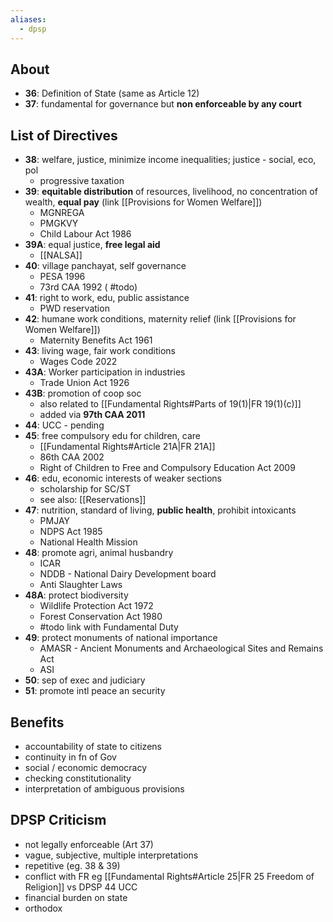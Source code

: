 ```yaml
---
aliases:
  - dpsp
---
```

## About
- **36**: Definition of State (same as Article 12)
- **37**: fundamental for governance but **non enforceable by any court**
## List of Directives
- **38**: welfare, justice, minimize income inequalities; justice - social, eco, pol
	- progressive taxation
- **39**: **equitable distribution** of resources, livelihood, no concentration of wealth, **equal pay** (link [[Provisions for Women Welfare]])
	- MGNREGA
	- PMGKVY
	- Child Labour Act 1986
- **39A**: equal justice, **free legal aid**
	- [[NALSA]]
- **40**: village panchayat, self governance
	- PESA 1996
	- 73rd CAA 1992 ( #todo)
- **41**: right to work, edu, public assistance
	- PWD reservation
- **42**: humane work conditions, maternity relief (link [[Provisions for Women Welfare]])
	- Maternity Benefits Act 1961
- **43**: living wage, fair work conditions
	- Wages Code 2022
- **43A**: Worker participation in industries
	- Trade Union Act 1926
- **43B**: promotion of coop soc
	- also related to [[Fundamental Rights#Parts of 19(1)|FR 19(1)(c)]]
	- added via **97th CAA 2011** 
- **44**: UCC - pending
- **45**: free compulsory edu for children, care
	- [[Fundamental Rights#Article 21A|FR 21A]]
	- 86th CAA 2002
	- Right of Children to Free and Compulsory Education Act 2009
- **46**: edu, economic interests of weaker sections
	- scholarship for SC/ST
	- see also: [[Reservations]]
- **47**: nutrition, standard of living, **public health**, prohibit intoxicants
	- PMJAY
	- NDPS Act 1985
	- National Health Mission
- **48**: promote agri, animal husbandry
	- ICAR
	- NDDB - National Dairy Development board
	- Anti Slaughter Laws
- **48A**: protect biodiversity
	- Wildlife Protection Act 1972
	- Forest Conservation Act 1980
	- #todo link with Fundamental Duty
- **49**: protect monuments of national importance
	- AMASR - Ancient Monuments and Archaeological Sites and Remains Act
	- ASI
- **50**: sep of exec and judiciary
- **51**: promote intl peace an security

## Benefits
- accountability of state to citizens
- continuity in fn of Gov
- social / economic democracy
- checking constitutionality
- interpretation of ambiguous provisions

## DPSP Criticism
- not legally enforceable (Art 37)
- vague, subjective, multiple interpretations
- repetitive (eg. 38 & 39)
- conflict with FR eg [[Fundamental Rights#Article 25|FR 25 Freedom of Religion]] vs DPSP 44 UCC
- financial burden on state
- orthodox